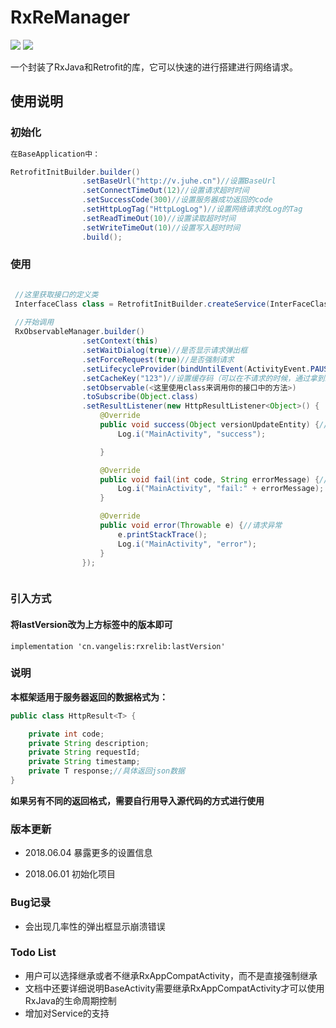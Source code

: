 # RxReManager
![](https://img.shields.io/badge/jCenter-0.0.3-blue.svg)
![](https://img.shields.io/badge/minSDK-14-brightgreen.svg)

一个封装了RxJava和Retrofit的库，它可以快速的进行搭建进行网络请求。

## 使用说明

### 初始化

```java
在BaseApplication中：

RetrofitInitBuilder.builder()
                .setBaseUrl("http://v.juhe.cn")//设置BaseUrl
                .setConnectTimeOut(12)//设置请求超时时间
                .setSuccessCode(300)//设置服务器成功返回的code
                .setHttpLogTag("HttpLogLog")//设置网络请求的Log的Tag
                .setReadTimeOut(10)//设置读取超时时间
                .setWriteTimeOut(10)//设置写入超时时间
                .build();
```
### 使用
```java

 //这里获取接口的定义类
 InterfaceClass class = RetrofitInitBuilder.createService(InterFaceClass.class);
 
 //开始调用
 RxObservableManager.builder()
                .setContext(this)
                .setWaitDialog(true)//是否显示请求弹出框
                .setForceRequest(true)//是否强制请求
                .setLifecycleProvider(bindUntilEvent(ActivityEvent.PAUSE))//设置请求周期（在pause退出的时候，停止请求）
                .setCacheKey("123")//设置缓存码（可以在不请求的时候，通过拿到缓存来获取数据）
                .setObservable(<这里使用class来调用你的接口中的方法>)
                .toSubscribe(Object.class)
                .setResultListener(new HttpResultListener<Object>() {
                    @Override
                    public void success(Object versionUpdateEntity) {//请求成功
                        Log.i("MainActivity", "success");

                    }

                    @Override
                    public void fail(int code, String errorMessage) {//服务器返回失败
                        Log.i("MainActivity", "fail:" + errorMessage);
                    }

                    @Override
                    public void error(Throwable e) {//请求异常
                        e.printStackTrace();
                        Log.i("MainActivity", "error");
                    }
                });



```

### 引入方式

#### 将lastVersion改为上方标签中的版本即可
```
implementation 'cn.vangelis:rxrelib:lastVersion'
```
### 说明
**本框架适用于服务器返回的数据格式为：**
```java
public class HttpResult<T> {

    private int code;
    private String description;
    private String requestId;
    private String timestamp;
    private T response;//具体返回json数据
}
```
**如果另有不同的返回格式，需要自行用导入源代码的方式进行使用**

### 版本更新

* 2018.06.04 暴露更多的设置信息

* 2018.06.01 初始化项目

### Bug记录

* 会出现几率性的弹出框显示崩溃错误

### Todo List

* 用户可以选择继承或者不继承RxAppCompatActivity，而不是直接强制继承
* 文档中还要详细说明BaseActivity需要继承RxAppCompatActivity才可以使用RxJava的生命周期控制
* 增加对Service的支持
